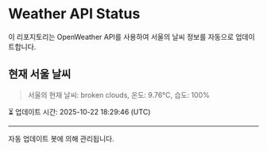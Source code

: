
# Weather API Status

이 리포지토리는 OpenWeather API를 사용하여 서울의 날씨 정보를 자동으로 업데이트합니다.

## 현재 서울 날씨
> 서울의 현재 날씨: broken clouds, 온도: 9.76°C, 습도: 100%

⏳ 업데이트 시간: 2025-10-22 18:29:46 (UTC)

---
자동 업데이트 봇에 의해 관리됩니다.
